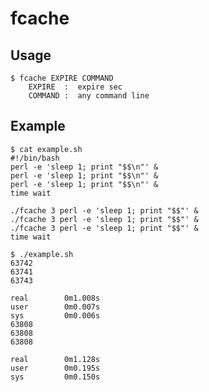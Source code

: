 # fcache

## Usage
    $ fcache EXPIRE COMMAND
        EXPIRE  :  expire sec
        COMMAND :  any command line

## Example
    $ cat example.sh
    #!/bin/bash
    perl -e 'sleep 1; print "$$\n"' &
    perl -e 'sleep 1; print "$$\n"' &
    perl -e 'sleep 1; print "$$\n"' &
    time wait
    
    ./fcache 3 perl -e 'sleep 1; print "$$"' &
    ./fcache 3 perl -e 'sleep 1; print "$$"' &
    ./fcache 3 perl -e 'sleep 1; print "$$"' &
    time wait

    $ ./example.sh
    63742
    63741
    63743
    
    real        0m1.008s
    user        0m0.007s
    sys         0m0.006s
    63808
    63808
    63808
    
    real        0m1.128s
    user        0m0.195s
    sys         0m0.150s

